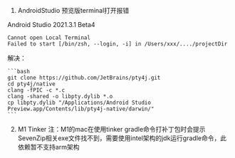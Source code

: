 1. AndroidStudio 预览版terminal打开报错

Android Studio 2021.3.1 Beta4

```log
Cannot open Local Terminal
Failed to start [/bin/zsh, --login, -i] in /Users/xxx/..../projectDir
```

解决：

    ```bash
    git clone https://github.com/JetBrains/pty4j.git
    cd pty4j/native
    clang -fPIC -c *.c
    clang -shared -o libpty.dylib *.o
    cp libpty.dylib "/Applications/Android Studio Preview.app/Contents/lib/pty4j-native/darwin/"
    ```
2. M1 Tinker
注：M1的mac在使用tinker gradle命令打补丁包时会提示SevenZip相关exe文件找不到，需要使用intel架构的jdk运行gradle命令，此依赖暂不支持arm架构